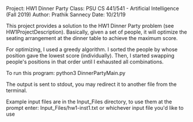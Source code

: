 Project: HW1 Dinner Party
Class: PSU CS 441/541 - Artificial Intelligence (Fall 2019)
Author: Prathik Sannecy
Date: 10/21/19

This project provides a solution to the HW1 Dinner Party problem (see HW1ProjectDescription). Basically, given a set of people, it will optimize the seating arrangement at the dinner table to achieve the maximum score.

For optimizing, I used a greedy algorithm. I sorted the people by whose position gave the lowest score (individually). Then, I started swapping people's positions in that order until I exhausted all combinations.

To run this program:
python3 DinnerPartyMain.py

The output is sent to stdout, you may redirect it to another file from the terminal.

Example input files are in the Input_Files directory, to use them at the prompt enter:
Input_Files/hw1-inst1.txt
or whichever input file you'd like to use